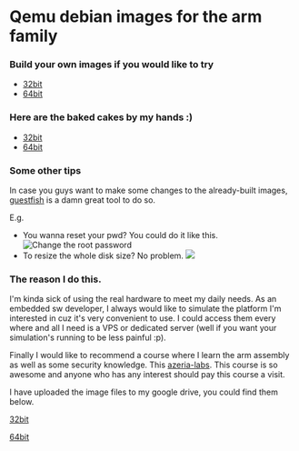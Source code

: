 # Qemu debian images for the arm family
### Build your own images if you would like to try

- [32bit](https://translatedcode.wordpress.com/2016/11/03/installing-debian-on-qemus-32-bit-arm-virt-board/)
- [64bit](https://translatedcode.wordpress.com/2017/07/24/installing-debian-on-qemus-64-bit-arm-virt-board/)

### Here are the baked cakes by my hands :)

- [32bit](./debian-armhf)
- [64bit](./debian-aarch64)





### Some other tips

In case you guys want to make some changes to the already-built images, [guestfish]([http://libguestfs.org/guestfish.1.html](http://libguestfs.org/guestfish.1.html)) is a damn great tool to do so.

E.g.

- You wanna reset your pwd? You could do it like this. ![Change the root password](https://github.com/k0Iry/qemu-images-arm/blob/master/2019-05-11%2007.53.53.jpg)
- To resize the whole disk size? No problem. ![](https://github.com/k0Iry/qemu-images-arm/blob/master/2019-05-11%2007.54.18.jpg)



### The reason I do this.

I'm kinda sick of using the real hardware to meet my daily needs. As an embedded sw developer, I always would like to simulate the platform I'm interested in cuz it's very convenient to use. I could access them every where and all I need is a VPS or dedicated server (well if you want your simulation's running to be less painful :p). 

Finally I would like to recommend a course where I learn the arm assembly as well as some security knowledge. This [azeria-labs](https://azeria-labs.com/). This course is so awesome and anyone who has any interest should pay this course a visit. 

I have uploaded the image files to my google drive, you could find them below.

[32bit](https://drive.google.com/open?id=1A320pZ0Z8QZ8aB9ZYX5wkrY2gFL6fqKi)

[64bit](https://drive.google.com/open?id=1FqM_1B0xojTdTT1SeMsa52TMP9bQH_Qp)
